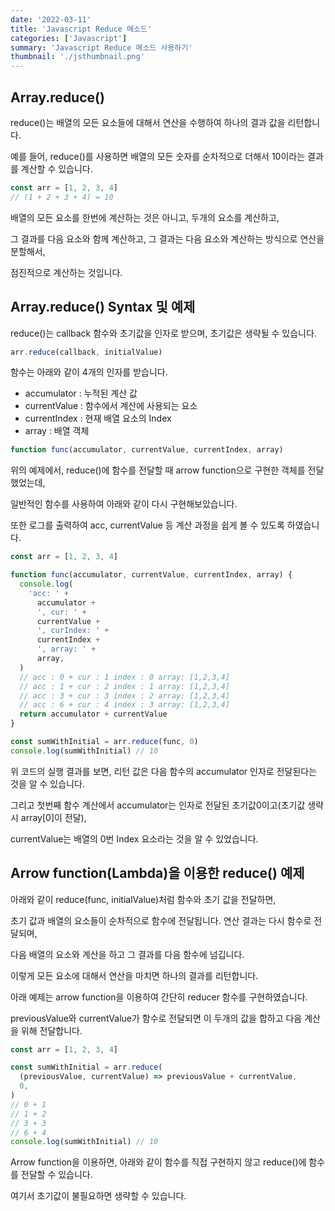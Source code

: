 ```yaml
---
date: '2022-03-11'
title: 'Javascript Reduce 메소드'
categories: ['Javascript']
summary: 'Javascript Reduce 메소드 사용하기'
thumbnail: './jsthumbnail.png'
---
```


## Array.reduce()

reduce()는 배열의 모든 요소들에 대해서 연산을 수행하여 하나의 결과 값을 리턴합니다.

예를 들어, reduce()를 사용하면 배열의 모든 숫자를 순차적으로 더해서 10이라는 결과를 계산할 수 있습니다.

```javascript
const arr = [1, 2, 3, 4]
// (1 + 2 + 3 + 4) = 10
```

배열의 모든 요소를 한번에 계산하는 것은 아니고, 두개의 요소를 계산하고,

그 결과를 다음 요소와 함께 계산하고, 그 결과는 다음 요소와 계산하는 방식으로 연산을 분할해서,

점진적으로 계산하는 것입니다.

## Array.reduce() Syntax 및 예제

reduce()는 callback 함수와 초기값을 인자로 받으며, 초기값은 생략될 수 있습니다.

```javascript
arr.reduce(callback, initialValue)
```

함수는 아래와 같이 4개의 인자를 받습니다.

- accumulator : 누적된 계산 값
- currentValue : 함수에서 계산에 사용되는 요소
- currentIndex : 현재 배열 요소의 Index
- array : 배열 객체

```javascript
function func(accumulator, currentValue, currentIndex, array)
```

위의 예제에서, reduce()에 함수를 전달할 때 arrow function으로 구현한 객체를 전달했었는데,

일반적인 함수를 사용하여 아래와 같이 다시 구현해보았습니다.

또한 로그를 출력하여 acc, currentValue 등 계산 과정을 쉽게 볼 수 있도록 하였습니다.

```javascript
const arr = [1, 2, 3, 4]

function func(accumulator, currentValue, currentIndex, array) {
  console.log(
    'acc: ' +
      accumulator +
      ', cur: ' +
      currentValue +
      ', curIndex: ' +
      currentIndex +
      ', array: ' +
      array,
  )
  // acc : 0 + cur : 1 index : 0 array: [1,2,3,4]
  // acc : 1 + cur : 2 index : 1 array: [1,2,3,4]
  // acc : 3 + cur : 3 index : 2 array: [1,2,3,4]
  // acc : 6 + cur : 4 index : 3 array: [1,2,3,4]
  return accumulator + currentValue
}

const sumWithInitial = arr.reduce(func, 0)
console.log(sumWithInitial) // 10
```

위 코드의 실행 결과를 보면, 리턴 값은 다음 함수의 accumulator 인자로 전달된다는 것을 알 수 있습니다.

그리고 첫번째 함수 계산에서 accumulator는 인자로 전달된 초기값0이고(초기값 생략시 array[0]이 전달),

currentValue는 배열의 0번 Index 요소라는 것을 알 수 있었습니다.

## Arrow function(Lambda)을 이용한 reduce() 예제

아래와 같이 reduce(func, initialValue)처럼 함수와 초기 값을 전달하면,

초기 값과 배열의 요소들이 순차적으로 함수에 전달됩니다. 연산 결과는 다시 함수로 전달되며,

다음 배열의 요소와 계산을 하고 그 결과를 다음 함수에 넘깁니다.

이렇게 모든 요소에 대해서 연산을 마치면 하나의 결과를 리턴합니다.

아래 예제는 arrow function을 이용하여 간단히 reducer 함수를 구현하였습니다.

previousValue와 currentValue가 함수로 전달되면 이 두개의 값을 합하고 다음 계산을 위해 전달합니다.

```javascript
const arr = [1, 2, 3, 4]

const sumWithInitial = arr.reduce(
  (previousValue, currentValue) => previousValue + currentValue,
  0,
)
// 0 + 1
// 1 + 2
// 3 + 3
// 6 + 4
console.log(sumWithInitial) // 10
```

Arrow function을 이용하면, 아래와 같이 함수를 직접 구현하지 않고 reduce()에 함수를 전달할 수 있습니다.

여기서 초기값이 불필요하면 생략할 수 있습니다.
